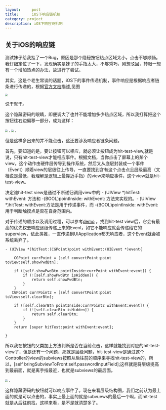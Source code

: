 ```yaml
---
layout:     post
title:      iOS下响应链机制
category: project
description: iOS下响应链机制
---
```



## 关于iOS的响应链
测试妹子给我挂了一个Bug，原因是那个隐秘按钮热点区域太小，点击不够顺畅。我仔细定位了一下，发现确实是妹子的手指太大，不够秀巧，刚想驳回，转眼一想有一个增加热点的办法，故进行了尝试。

其实，这是个老生常谈的话题，iOS下的事件传递机制，事件响应是根据响应者链条进行传递的，根据[官方文档](https://developer.apple.com/documentation/uikit/understanding_event_handling_responders_and_the_responder_chain)描述,见图

<img src="https://github.com/xiaobaiso/xiaobaiso.github.io/raw/master/image/关于iOS的响应链4.png" style="zoom:50%" />

说干就干。

这个隐藏密码的眼睛，即便调大了也并不能增加多少热点区域，所以我打算把这个按钮往右边偏移一部分，成为这样：

<img src="https://github.com/xiaobaiso/xiaobaiso.github.io/raw/master/image/关于iOS的响应链1.png" style="zoom:50%" />
.

<img src="https://github.com/xiaobaiso/xiaobaiso.github.io/raw/master/image/关于iOS的响应链2.png" style="zoom:50%" />
.

但是这样多出来的并不能点击，这还要涉及响应者链条问题。

首先，要知道的是，要让按钮可以相应，就必须让按钮成为hit-test-view,就是说，只有hit-test-view才能相应事件。根据文档，当你点击了屏幕上的某个view，这个动作由硬件层传导到操作系统，然后又从底层封装成一个事件（Event）顺着view的层级往上传导，一直要找到含有这个点击点且层级最高（文档说是最低，我理解是逻辑上最靠近手指）的view来响应事件，这个view就是hit-test-view。

决定谁hit-test view是通过不断递归调用view中的 - (UIView *)hitTest: withEvent: 方法和 -(BOOL)pointInside: withEvent: 方法来实现的。- (UIView *)hitTest: withEvent:方法是用于传递事件，而 -(BOOL)pointInside: withEvent:用于判断触摸点是否在自身范围内。

对于传递的顺序以及调用过程，可以参考[demo](https://github.com/slemon/HitTestViewUsage) ，找到hit-test view后，它会有最高的优先权去响应逐级传递上来的Event，如它不能响应就会传递给它的superview，依此类推，一直传递到UIApplication都无响应者，这个Event就会被系统丢弃了。

```
- (UIView *)hitTest:(CGPoint)point withEvent:(UIEvent *)event{
    
    CGPoint currPoint = [self convertPoint:point toView:self.showPwdBtn];
    
    if ([self.showPwdBtn pointInside:currPoint withEvent:event]) {
        if (![self.showPwdBtn isHidden]) {
            return self.showPwdBtn;
        }
    }
   CGPoint currPoint2 = [self convertPoint:point toView:self.clearBtn];
    
    if ([self.clearBtn pointInside:currPoint2 withEvent:event]) {
        if (![self.clearBtn isHidden]) {
            return self.clearBtn;
        }
    }
    return [super hitTest:point withEvent:event];
    
}
```
所以我在按钮的父类加上方法判断是否在当前点击，这样就能找到对应的hit-test-view了，但是还有一个问题，那就是层级问题，hit-test-view是通过这个Controller的view的subviews按照从后往前的顺序来寻找hit-test-view的，所以，[self bringSubviewToFront:self.passwordInputField];这样就是将层级提高到最前面，就是离手指最近，也就是subviews的最后面。

<img src="https://github.com/xiaobaiso/xiaobaiso.github.io/raw/master/image/关于iOS的响应链3.png" style="zoom:50%" />
.

这样隐藏密码的按钮就可以响应事件了。现在来看层级结构图，我们之前认为最上面的就是可以点击的，事实上最上面的就是subvuews的最后一个啊，而hit-test就是从后往前找，这样来看，是不是就清楚多了。
